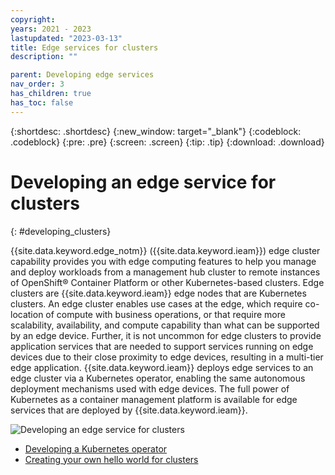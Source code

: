 ```yaml
---
copyright:
years: 2021 - 2023
lastupdated: "2023-03-13"
title: Edge services for clusters
description: ""

parent: Developing edge services
nav_order: 3
has_children: true
has_toc: false
---
```


{:shortdesc: .shortdesc}
{:new_window: target="_blank"}
{:codeblock: .codeblock}
{:pre: .pre}
{:screen: .screen}
{:tip: .tip}
{:download: .download}

# Developing an edge service for clusters
{: #developing_clusters}

{{site.data.keyword.edge_notm}} ({{site.data.keyword.ieam}}) edge cluster capability provides you with edge computing features to help you manage and deploy workloads from a management hub cluster to remote instances of OpenShift® Container Platform or other Kubernetes-based clusters. Edge clusters are {{site.data.keyword.ieam}} edge nodes that are Kubernetes clusters. An edge cluster enables use cases at the edge, which require co-location of compute with business operations, or that require more scalability, availability, and compute capability than what can be supported by an edge device. Further, it is not uncommon for edge clusters to provide application services that are needed to support services running on edge devices due to their close proximity to edge devices, resulting in a multi-tier edge application. {{site.data.keyword.ieam}} deploys edge services to an edge cluster via a Kubernetes operator, enabling the same autonomous deployment mechanisms used with edge devices. The full power of Kubernetes as a container management platform is available for edge services that are deployed by {{site.data.keyword.ieam}}.

![Developing an edge service for clusters](../../images/edge/03b_Developing_edge_service_for_cluster.svg "Developing an edge service for clusters")

* [Developing a Kubernetes operator](service_operators.md)
* [Creating your own hello world for clusters](creating_hello_world.md)
